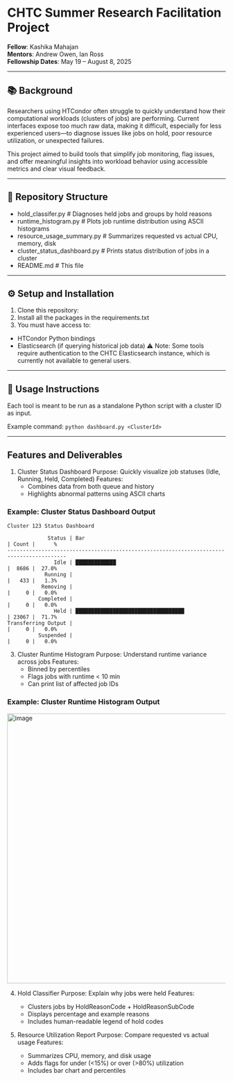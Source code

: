 # CHTC Summer Research Facilitation Project

**Fellow**: Kashika Mahajan  
**Mentors**: Andrew Owen, Ian Ross  
**Fellowship Dates**: May 19 – August 8, 2025

________


## 📚 Background

Researchers using HTCondor often struggle to quickly understand how their computational workloads (clusters of jobs) are performing. Current interfaces expose too much raw data, making it difficult, especially for less experienced users—to diagnose issues like  jobs on hold, poor resource utilization, or unexpected failures.

This project aimed to build tools that simplify job monitoring, flag issues, and offer meaningful insights into workload behavior using accessible metrics and clear visual feedback.

________


## 📁 Repository Structure

  - hold_classifer.py # Diagnoses held jobs and groups by hold reasons
  - runtime_histogram.py # Plots job runtime distribution using ASCII histograms
  - resource_usage_summary.py # Summarizes requested vs actual CPU, memory, disk
  - cluster_status_dashboard.py # Prints status distribution of jobs in a cluster
  - README.md # This file

________


## ⚙️ Setup and Installation
1. Clone this repository:
2. Install all the packages in the requirements.txt
3. You must have access to:
  - HTCondor Python bindings
  - Elasticsearch (if querying historical job data)
  ⚠️ Note: Some tools require authentication to the CHTC Elasticsearch instance, which is currently not available to general users.

________

## 🚀 Usage Instructions

Each tool is meant to be run as a standalone Python script with a cluster ID as input.

Example command: `python dashboard.py <ClusterId>`

________


## Features and Deliverables
1. Cluster Status Dashboard
    Purpose: Quickly visualize job statuses (Idle, Running, Held, Completed)
    Features:
      - Combines data from both queue and history
      - Highlights abnormal patterns using ASCII charts
  
### Example: Cluster Status Dashboard Output
```
Cluster 123 Status Dashboard

             Status | Bar                                                | Count |      %
-----------------------------------------------------------------------------------------
               Idle | █████████████                                      |  8686 |  27.0%
            Running |                                                    |   433 |   1.3%
           Removing |                                                    |     0 |   0.0%
          Completed |                                                    |     0 |   0.0%
               Held | ███████████████████████████████████                | 23067 |  71.7%
Transferring Output |                                                    |     0 |   0.0%
          Suspended |                                                    |     0 |   0.0%

```

  
3. Cluster Runtime Histogram
    Purpose: Understand runtime variance across jobs
    Features:
      - Binned by percentiles
      - Flags jobs with runtime < 10 min
      - Can print list of affected job IDs
  
 
### Example: Cluster Runtime Histogram Output

<img width="1078" height="622" alt="image" src="https://github.com/user-attachments/assets/d6102c28-8a1b-4d7e-b87b-2b0d6be26019" />



4. Hold Classifier
    Purpose: Explain why jobs were held
    Features:
      - Clusters jobs by HoldReasonCode + HoldReasonSubCode
      - Displays percentage and example reasons
      - Includes human-readable legend of hold codes

5. Resource Utilization Report
    Purpose: Compare requested vs actual usage
    Features:
      - Summarizes CPU, memory, and disk usage
      - Adds flags for under (<15%) or over (>80%) utilization
      - Includes bar chart and percentiles


